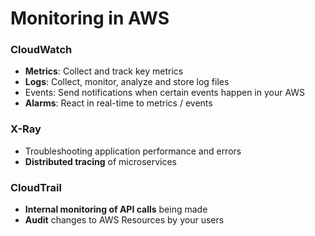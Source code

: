 # Monitoring in AWS

### CloudWatch
- **Metrics**: Collect and track key metrics
- **Logs**: Collect, monitor, analyze and store log files
- Events: Send notifications when certain events happen in your AWS
- **Alarms**: React in real-time to metrics / events

### X-Ray
- Troubleshooting application performance and errors
- **Distributed tracing** of microservices

### CloudTrail
- **Internal monitoring of API calls** being made
- **Audit** changes to AWS Resources by your users
